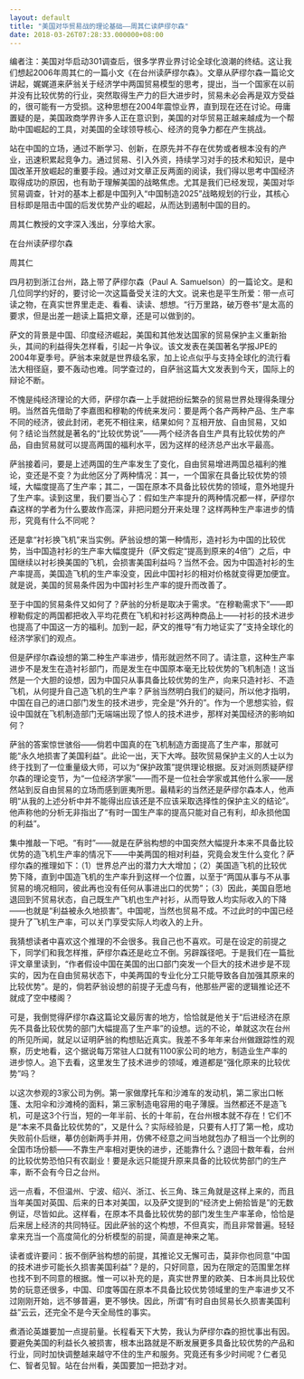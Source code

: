 ```yaml
---
layout: default
title: "美国对华贸易战的理论基础——周其仁读萨缪尔森"
date: 2018-03-26T07:28:33.000000+08:00
---
```


编者注：美国对华启动301调查后，很多学界业界讨论全球化浪潮的终结。这让我们想起2006年周其仁的一篇小文《在台州读萨缪尔森》。文章从萨缪尔森一篇论文讲起，娓娓道来萨翁关于经济学中两国贸易模型的思考，提出，当一个国家在以前并没有比较优势的行业，突然取得生产力的巨大进步时，贸易未必会再是双方受益的，很可能有一方受损。这种思想在2004年震惊业界，直到现在还在讨论。毋庸置疑的是，美国政商学界许多人正在意识到，美国的对华贸易正越来越成为一个帮助中国崛起的工具，对美国的全球领导核心、经济的竞争力都在产生挑战。

站在中国的立场，通过不断学习、创新，在原先并不存在优势或者根本没有的产业，迅速积累起竞争力。通过贸易、引入外资，持续学习对手的技术和知识，是中国改革开放崛起的重要手段。通过对文章正反两面的阅读，我们得以思考中国经济取得成功的原因，也有助于理解美国的战略焦虑。尤其是我们已经发现，美国对华贸易调查，针对的基本上都是中国列入“中国制造2025”战略规划的行业，其核心目标即是阻击中国的后发优势产业的崛起，从而达到遏制中国的目的。

周其仁教授的文字深入浅出，分享给大家。

在台州读萨缪尔森

周其仁

四月初到浙江台州，路上带了萨缪尔森（Paul A. Samuelson）的一篇论文。是和几位同学约好的，要讨论一次这篇备受关注的大文。说来也是平生所爱：带一点可读之物，在真实世界里走走、看看、读读、想想。“行万里路，破万卷书”是太高的要求，但是出差一趟读上篇把文章，还是可以做到的。

萨文的背景是中国、印度经济崛起，美国和其他发达国家的贸易保护主义重新抬头，其间的利益得失怎样看，引起一片争议。该文发表在美国著名学报JPE的2004年夏季号。萨翁本来就是世界级名家，加上论点似乎与支持全球化的流行看法大相径庭，要不轰动也难。同学查过的，自萨翁这篇大文发表到今天，国际上的辩论不断。

不愧是纯经济理论的大师，萨缪尔森一上手就把纷纭繁杂的贸易世界处理得条理分明。当然首先借助了李嘉图和穆勒的传统来发问：要是两个各产两种产品、生产率不同的经济，彼此封闭，老死不相往来，结果如何？互相开放、自由贸易，又如何？结论当然就是著名的“比较优势说”——两个经济各自生产具有比较优势的产品，自由贸易就可以提高两国的福利水平，因为这样的经济总产出水平最高。

萨翁接着问，要是上述两国的生产率发生了变化，自由贸易增进两国总福利的推论，变还是不变？为此他区分了两种情况：其一，一个国家在具备比较优势的领域，大幅度提高了生产率；其二，一国在原本不具备比较优势的领域，意外地提升了生产率。读到这里，我们要当心了：假如生产率提升的两种情况都一样，萨缪尔森这样的学者为什么要故作高深，非把问题分开来处理？这样两种生产率进步的情形，究竟有什么不同呢？

还是拿“衬衫换飞机”来当实例。萨翁设想的第一种情形，造衬衫为中国的比较优势，当中国造衬衫的生产率大幅度提升（萨文假定“提高到原来的4倍”）之后，中国继续以衬衫换美国的飞机，会损害美国利益吗？当然不会。因为中国造衬衫的生产率提高，美国造飞机的生产率没变，因此中国衬衫的相对价格就变得更加便宜。就是说，美国的贸易条件因为中国衬衫生产率的提升而改善了。

至于中国的贸易条件又如何了？萨翁的分析是取决于需求。“在穆勒需求下”——即穆勒假定的两国都把收入平均花费在飞机和衬衫这两种商品上——衬衫的技术进步也提高了中国这一方的福利。加到一起，萨文的推导“有力地证实了”支持全球化的经济学家们的观点。

但是萨缪尔森设想的第二种生产率进步，情形就迥然不同了。请注意，这种生产率进步不是发生在造衬衫部门，而是发生在中国原本毫无比较优势的飞机制造！这当然是一个大胆的设想，因为中国只从事具备比较优势的生产，向来只造衬衫、不造飞机，从何提升自己造飞机的生产率？萨翁当然明白我们的疑问，所以他才指明，中国在自己的进口部门发生的技术进步，完全是“外升的”。作为一个思想实验，假设中国就在飞机制造部门无端端出现了惊人的技术进步，那样对美国经济的影响如何？

萨翁的答案惊世骇俗——倘若中国真的在飞机制造方面提高了生产率，那就可能“永久地损害了美国利益”。此论一出，天下大哗。鼓吹贸易保护主义的人士以为终于找到了一位重量级大师，可以为“保护政策”提供理论根据。反对派则质疑萨缪尔森的理论变节，为“一位经济学家”——而不是一位社会学家或其他什么家——居然站到反自由贸易的立场而感到匪夷所思。最精彩的当然还是萨缪尔森本人，他声明“从我的上述分析中并不能得出应该还是不应该采取选择性的保护主义的结论”。他声称他的分析无非指出了“有时一国生产率的提高只能对自己有利，却永损他国的利益”。

集中推敲一下吧。“有时”——就是在萨翁构想的中国突然大幅提升本来不具备比较优势的造飞机生产率的情况下——中美两国的相对利益，究竟会发生什么变化？萨缪尔森的推理如下：（1）世界总产出的潜力大大增加；（2）美国造飞机的比较优势下降，直到中国造飞机的生产率升到这样一个位置，以至于“两国从事与不从事贸易的境况相同，彼此再也没有任何从事进出口的优势”；（3）因此，美国自愿地退回到不贸易状态，自己既生产飞机也生产衬衫，从而导致人均实际收入的下降——也就是“利益被永久地损害”。中国呢，当然也贸易不成。不过此时的中国已经提升了飞机生产率，可以关门享受实际人均收入的上升。

我猜想读者中喜欢这个推理的不会很多。我自己也不喜欢。可是在设定的前提之下，同学们和我怎样推，萨缪尔森还是屹立不倒。另辟蹊径吧。于是我们在一篇批评文章里读到，“作者假设中国在美国的出口部门突发一个巨大的技术进步是不现实的，因为在自由贸易状态下，中美两国的专业化分工只能导致各自加强其原来的比较优势”。是的，倘若萨翁设想的前提子无虚乌有，他那些严密的逻辑推论还不就成了空中楼阁？

可是，我倒觉得萨缪尔森这篇论文最厉害的地方，恰恰就是他关于“后进经济在原先不具备比较优势的部门大幅提高了生产率”的设想。远的不论，单就这次在台州的所见所闻，就足以证明萨翁的构想贴近真实。我差不多年年来台州做跟踪性的观察，历史地看，这个据说每万常驻人口就有1100家公司的地方，制造业生产率的进步惊人。追下去看，这里发生了技术进步的领域，难道都是“强化原来的比较优势”吗？

以这次参观的3家公司为例。第一家做摩托车和沙滩车的发动机，第二家出口帐篷、太阳伞和沙滩椅的面料，第三家制造电容用的电子薄膜。当然都还不是造飞机，可是这3个行当，短的一年半前、长的十年前，在台州根本就不存在！它们不是“本来不具备比较优势的”，又是什么？实际经验是，只要有人打了第一枪，成功失败前仆后继，摹仿创新两手并用，仿佛不经意之间当地就包办了相当一个比例的全国市场份额——不靠生产率相对更快的进步，还能靠什么？退回十数年看，台州的比较优势恐怕只有农副业！要是永远只能提升原来具备的比较优势部门的生产率，断不会有今日之台州。

远一点看，不但温州、宁波、绍兴、浙江、长三角、珠三角就是这样上来的，而且当年美国对英国、后来的日本对美国，以及萨文提到的“经济史上俯拾皆是”的无数例证，尽皆如此。这样看，在原本不具备比较优势的部门发生生产率革命，恰恰是后来居上经济的共同特征。因此萨翁的这个构想，不但真实，而且非常普遍。轻轻拿来充当一个高度简化的分析模型的前提，简直是神来之笔。

读者或许要问：扳不倒萨翁构想的前提，其推论又无懈可击，莫非你也同意“中国的技术进步可能长久损害美国利益”？是的，只好同意，因为在限定的范围里怎样也找不到不同意的根据。惟一可以补充的是，真实世界里的欧美、日本尚具比较优势的玩意还很多，中国、印度等国在原本不具备比较优势领域里的生产率进步又不过刚刚开始，远不够普遍，更不够快。因此，所谓“有时自由贸易长久损害美国利益”云云，还完全不是今天全局性的事实。

煮酒论英雄要加一点提前量。长程看天下大势，我认为萨缪尔森的担忧事出有因。要避免美国的利益长久被损害，根本出路就是不断发展更多具备比较优势的产品和行业，同时加快调整越来越守不住的生产和服务。究竟还有多少时间呢？仁者见仁、智者见智。站在台州看，美国要加一把劲才对。

